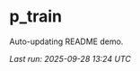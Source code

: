 # p_train

Auto-updating README demo.

<!--START_SECTION:status-->
_Last run: 2025-09-28 13:24 UTC_
<!--END_SECTION:status-->















































































































































































































































































































































































































































































































































































































































































































































































































































